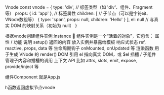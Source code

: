 Vnode
const vnode = {
  type: 'div',               // 标签类型（如 'div'、组件、Fragment等）
  props: { id: 'app' },      // 标签属性
  children: [                // 子节点（可以是字符串、VNode数组等）
    { type: 'span', props: null, children: 'Hello' }
  ],
  el: null                   // 与真实 DOM 的映射关系（初始为 null）
}


根据vnode创建组件实例:Instance
🔧 组件实例是一个“活着的对象”，它包含：
属性 / 功能	             说明
setup()                 返回的内容	放入实例并暴露给模板
响应式状态	             ref, reactive, props, data 等
生命周期钩子	         onMounted, onUpdated 等
渲染函数	            用于生成 VNode 的 render()
DOM 引用	            el 指向真实 DOM，或 $el
插槽 / 子组件	         管理子内容和插槽的调用
上下文 API	            比如 attrs, slots, emit, expose, provide/inject 等



组件Component
就是App.js


h函数返回虚拟节点vnode